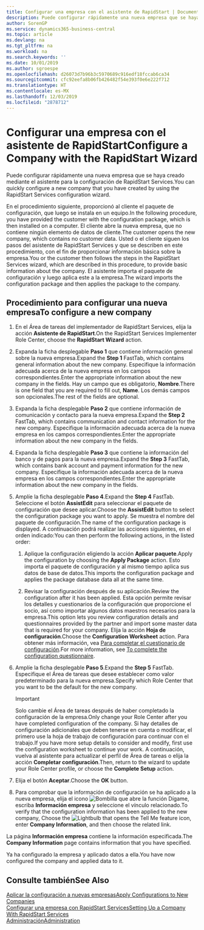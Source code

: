 ```yaml
---
title: Configurar una empresa con el asistente de RapidStart | Documentos de Microsoft
description: Puede configurar rápidamente una nueva empresa que se haya creado mediante el asistente para la configuración de RapidStart Services.
author: SorenGP
ms.service: dynamics365-business-central
ms.topic: article
ms.devlang: na
ms.tgt_pltfrm: na
ms.workload: na
ms.search.keywords: ''
ms.date: 10/01/2019
ms.author: sgroespe
ms.openlocfilehash: d26073d7b96b3c5970689c916edf18fccab6ca34
ms.sourcegitcommit: cfc92eefa8b06fb426482f54e393f0e6e222f712
ms.translationtype: HT
ms.contentlocale: es-MX
ms.lasthandoff: 12/03/2019
ms.locfileid: "2878712"
---
```

# <a name="configure-a-company-with-the-rapidstart-wizard"></a><span data-ttu-id="9e7e9-103">Configurar una empresa con el asistente de RapidStart</span><span class="sxs-lookup"><span data-stu-id="9e7e9-103">Configure a Company with the RapidStart Wizard</span></span>
<span data-ttu-id="9e7e9-104">Puede configurar rápidamente una nueva empresa que se haya creado mediante el asistente para la configuración de RapidStart Services.</span><span class="sxs-lookup"><span data-stu-id="9e7e9-104">You can quickly configure a new company that you have created by using the RapidStart Services configuration wizard.</span></span>

<span data-ttu-id="9e7e9-105">En el procedimiento siguiente, proporcionó al cliente el paquete de configuración, que luego se instala en un equipo.</span><span class="sxs-lookup"><span data-stu-id="9e7e9-105">In the following procedure, you have provided the customer with the configuration package, which is then installed on a computer.</span></span> <span data-ttu-id="9e7e9-106">El cliente abre la nueva empresa, que no contiene ningún elemento de datos de cliente.</span><span class="sxs-lookup"><span data-stu-id="9e7e9-106">The customer opens the new company, which contains no customer data.</span></span> <span data-ttu-id="9e7e9-107">Usted o el cliente siguen los pasos del asistente de RapidStart Services y que se describen en este procedimiento, con el fin de proporcionar información básica sobre la empresa.</span><span class="sxs-lookup"><span data-stu-id="9e7e9-107">You or the customer then follows the steps in the RapidStart Services wizard, which are described in this procedure, to provide basic information about the company.</span></span> <span data-ttu-id="9e7e9-108">El asistente importa el paquete de configuración y luego aplica este a la empresa.</span><span class="sxs-lookup"><span data-stu-id="9e7e9-108">The wizard imports the configuration package and then applies the package to the company.</span></span>  

## <a name="to-configure-a-new-company"></a><span data-ttu-id="9e7e9-109">Procedimiento para configurar una nueva empresa</span><span class="sxs-lookup"><span data-stu-id="9e7e9-109">To configure a new company</span></span>  
1. <span data-ttu-id="9e7e9-110">En el Área de tareas del implementador de RapidStart Services, elija la acción **Asistente de RapidStart**.</span><span class="sxs-lookup"><span data-stu-id="9e7e9-110">On the RapidStart Services Implementer Role Center, choose the **RapidStart Wizard** action.</span></span>  
2. <span data-ttu-id="9e7e9-111">Expanda la ficha desplegable **Paso 1** que contiene información general sobre la nueva empresa.</span><span class="sxs-lookup"><span data-stu-id="9e7e9-111">Expand the **Step 1** FastTab, which contains general information about the new company.</span></span> <span data-ttu-id="9e7e9-112">Especifique la información adecuada acerca de la nueva empresa en los campos correspondientes.</span><span class="sxs-lookup"><span data-stu-id="9e7e9-112">Enter the appropriate information about the new company in the fields.</span></span> <span data-ttu-id="9e7e9-113">Hay un campo que es obligatorio, **Nombre**.</span><span class="sxs-lookup"><span data-stu-id="9e7e9-113">There is one field that you are required to fill out, **Name**.</span></span> <span data-ttu-id="9e7e9-114">Los demás campos son opcionales.</span><span class="sxs-lookup"><span data-stu-id="9e7e9-114">The rest of the fields are optional.</span></span>  
3. <span data-ttu-id="9e7e9-115">Expanda la ficha desplegable **Paso 2** que contiene información de comunicación y contacto para la nueva empresa.</span><span class="sxs-lookup"><span data-stu-id="9e7e9-115">Expand the **Step 2** FastTab, which contains communication and contact information for the new company.</span></span> <span data-ttu-id="9e7e9-116">Especifique la información adecuada acerca de la nueva empresa en los campos correspondientes.</span><span class="sxs-lookup"><span data-stu-id="9e7e9-116">Enter the appropriate information about the new company in the fields.</span></span>
4. <span data-ttu-id="9e7e9-117">Expanda la ficha desplegable **Paso 3** que contiene la información del banco y de pagos para la nueva empresa.</span><span class="sxs-lookup"><span data-stu-id="9e7e9-117">Expand the **Step 3** FastTab, which contains bank account and payment information for the new company.</span></span> <span data-ttu-id="9e7e9-118">Especifique la información adecuada acerca de la nueva empresa en los campos correspondientes.</span><span class="sxs-lookup"><span data-stu-id="9e7e9-118">Enter the appropriate information about the new company in the fields.</span></span>  
5. <span data-ttu-id="9e7e9-119">Amplíe la ficha desplegable **Paso 4**.</span><span class="sxs-lookup"><span data-stu-id="9e7e9-119">Expand the **Step 4** FastTab.</span></span> <span data-ttu-id="9e7e9-120">Seleccione el botón **AssistEdit** para seleccionar el paquete de configuración que desee aplicar.</span><span class="sxs-lookup"><span data-stu-id="9e7e9-120">Choose the **AssistEdit** button to select the configuration package you want to apply.</span></span> <span data-ttu-id="9e7e9-121">Se muestra el nombre del paquete de configuración.</span><span class="sxs-lookup"><span data-stu-id="9e7e9-121">The name of the configuration package is displayed.</span></span> <span data-ttu-id="9e7e9-122">A continuación podrá realizar las acciones siguientes, en el orden indicado:</span><span class="sxs-lookup"><span data-stu-id="9e7e9-122">You can then perform the following actions, in the listed order:</span></span>  

    1. <span data-ttu-id="9e7e9-123">Aplique la configuración eligiendo la acción **Aplicar paquete**.</span><span class="sxs-lookup"><span data-stu-id="9e7e9-123">Apply the configuration by choosing the **Apply Package** action.</span></span> <span data-ttu-id="9e7e9-124">Esto importa el paquete de configuración y al mismo tiempo aplica sus datos de base de datos.</span><span class="sxs-lookup"><span data-stu-id="9e7e9-124">This imports the configuration package and applies the package database data all at the same time.</span></span>  

    2. <span data-ttu-id="9e7e9-125">Revisar la configuración después de su aplicación.</span><span class="sxs-lookup"><span data-stu-id="9e7e9-125">Review the configuration after it has been applied.</span></span> <span data-ttu-id="9e7e9-126">Esta opción permite revisar los detalles y cuestionarios de la configuración que proporcione el socio, así como importar algunos datos maestros necesarios para la empresa.</span><span class="sxs-lookup"><span data-stu-id="9e7e9-126">This option lets you review configuration details and questionnaires provided by the partner and import some master data that is required for your company.</span></span> <span data-ttu-id="9e7e9-127">Elija la acción **Hoja de configuración**.</span><span class="sxs-lookup"><span data-stu-id="9e7e9-127">Choose the **Configuration Worksheet** action.</span></span> <span data-ttu-id="9e7e9-128">Para obtener más información, vea [Para completar el cuestionario de configuración](admin-gather-customer-setup-values.md#to-complete-the-configuration-questionnaire).</span><span class="sxs-lookup"><span data-stu-id="9e7e9-128">For more information, see [To complete the configuration questionnaire](admin-gather-customer-setup-values.md#to-complete-the-configuration-questionnaire).</span></span>  

6. <span data-ttu-id="9e7e9-129">Amplíe la ficha desplegable **Paso 5**.</span><span class="sxs-lookup"><span data-stu-id="9e7e9-129">Expand the **Step 5** FastTab.</span></span> <span data-ttu-id="9e7e9-130">Especifique el Área de tareas que desee establecer como valor predeterminado para la nueva empresa.</span><span class="sxs-lookup"><span data-stu-id="9e7e9-130">Specify which Role Center that you want to be the default for the new company.</span></span>  

    > [!IMPORTANT]  
    >  <span data-ttu-id="9e7e9-131">Solo cambie el Área de tareas después de haber completado la configuración de la empresa.</span><span class="sxs-lookup"><span data-stu-id="9e7e9-131">Only change your Role Center after you have completed configuration of the company.</span></span> <span data-ttu-id="9e7e9-132">Si hay detalles de configuración adicionales que deben tenerse en cuenta o modificar, el primero use la hoja de trabajo de configuración para continuar con el trabajo.</span><span class="sxs-lookup"><span data-stu-id="9e7e9-132">If you have more setup details to consider and modify, first use the configuration worksheet to continue your work.</span></span> <span data-ttu-id="9e7e9-133">A continuación, vuelva al asistente para actualizar el perfil de Área de tareas o elija la acción **Completar configuración**.</span><span class="sxs-lookup"><span data-stu-id="9e7e9-133">Then, return to the wizard to update your Role Center profile, or choose the **Complete Setup** action.</span></span>

7. <span data-ttu-id="9e7e9-134">Elija el botón **Aceptar**.</span><span class="sxs-lookup"><span data-stu-id="9e7e9-134">Choose the **OK** button.</span></span>  
8. <span data-ttu-id="9e7e9-135">Para comprobar que la información de configuración se ha aplicado a la nueva empresa, elija el icono ![Bombilla que abre la función Dígame](media/ui-search/search_small.png "Dígame qué desea hacer"), escriba **Información empresa** y seleccione el vínculo relacionado.</span><span class="sxs-lookup"><span data-stu-id="9e7e9-135">To verify that the configuration information has been applied to the new company, Choose the ![Lightbulb that opens the Tell Me feature](media/ui-search/search_small.png "Tell me what you want to do") icon, enter **Company Information**, and then choose the related link.</span></span>

<span data-ttu-id="9e7e9-136">La página **Información empresa** contiene la información especificada.</span><span class="sxs-lookup"><span data-stu-id="9e7e9-136">The **Company Information** page contains information that you have specified.</span></span>   

<span data-ttu-id="9e7e9-137">Ya ha configurado la empresa y aplicado datos a ella.</span><span class="sxs-lookup"><span data-stu-id="9e7e9-137">You have now configured the company and applied data to it.</span></span>  

## <a name="see-also"></a><span data-ttu-id="9e7e9-138">Consulte también</span><span class="sxs-lookup"><span data-stu-id="9e7e9-138">See Also</span></span>  
[<span data-ttu-id="9e7e9-139">Aplicar la configuración a nuevas empresas</span><span class="sxs-lookup"><span data-stu-id="9e7e9-139">Apply Configurations to New Companies</span></span>](admin-apply-configuration-to-new-companies.md)  
[<span data-ttu-id="9e7e9-140">Configurar una empresa con RapidStart Services</span><span class="sxs-lookup"><span data-stu-id="9e7e9-140">Setting Up a Company With RapidStart Services</span></span>](admin-set-up-a-company-with-rapidstart.md)  
[<span data-ttu-id="9e7e9-141">Administración</span><span class="sxs-lookup"><span data-stu-id="9e7e9-141">Administration</span></span>](admin-setup-and-administration.md)
